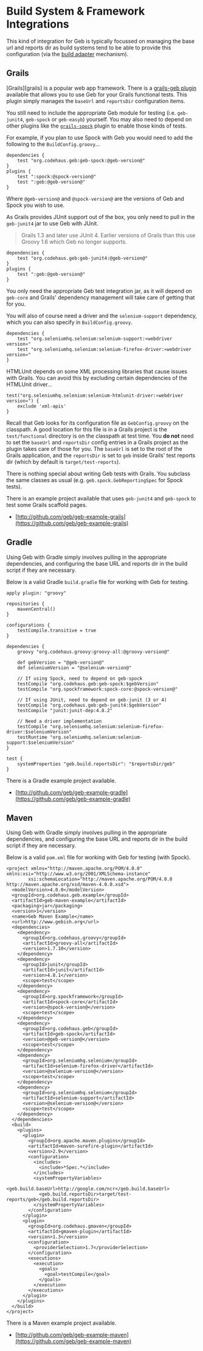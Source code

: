 # Build System & Framework Integrations

This kind of integration for Geb is typically focussed on managing the base url and reports dir as build systems tend to be able to provide this configuration (via the [build adapter](configuration.html#build_adapter) mechanism).

## Grails

[Grails][grails] is a popular web app framework. There is a [grails-geb plugin](http://grails.org/plugin/geb) available that allows you to use Geb for your Grails functional tests. This plugin simply manages the `baseUrl` and `reportsDir` configuration items.

You still need to include the appropriate Geb module for testing (i.e. `geb-junit4`, `geb-spock` or `geb-easyb`) yourself. You may also need to depend on other plugins like the [`grails-spock`](http://grails.org/plugin/spock) plugin to enable those kinds of tests.

For example, if you plan to use Spock with Geb you would need to add the following to the `BuildConfig.groovy`…

    dependencies {
        test "org.codehaus.geb:geb-spock:@geb-version@"
    }
    plugins {
        test ":spock:@spock-version@"
        test ":geb:@geb-version@"
    }

Where `@geb-version@` and `@spock-version@` are the versions of Geb and Spock you wish to use.

As Grails provides JUnit support out of the box, you only need to pull in the `geb-junit4` jar to use Geb with JUnit.

> Grails 1.3 and later use JUnit 4. Earlier versions of Grails than this use Groovy 1.6 which Geb no longer supports.

    dependencies {
        test "org.codehaus.geb:geb-junit4:@geb-version@"
    }
    plugins {
        test ":geb:@geb-version@"
    }

You only need the appropriate Geb test integration jar, as it will depend on `geb-core` and Grails' dependency management will take care of getting that for you.

You will also of course need a driver and the `selenium-support` dependency, which you can also specify in `BuildConfig.groovy`.

    dependencies {
        test "org.seleniumhq.selenium:selenium-support:«webdriver version»"
        test "org.seleniumhq.selenium:selenium-firefox-driver:«webdriver version»"
    }

HTMLUnit depends on some XML processing libraries that cause issues with Grails. You can avoid this by excluding certain dependencies of the HTMLUnit driver…

    test("org.seleniumhq.selenium:selenium-htmlunit-driver:«webdriver version»") {
        exclude 'xml-apis'
    }

Recall that Geb looks for its configuration file as `GebConfig.groovy` on the classpath. A good location for this file is in a Grails project is the `test/functional` directory is on the classpath at test time. You **do not** need to set the `baseUrl` and `reportsDir` config entries in a Grails project as the plugin takes care of those for you. The `baseUrl` is set to the root of the Grails application, and the `reportsDir` is set to `geb` inside Grails' test reports dir (which by default is `target/test-reports`).

There is nothing special about writing Geb tests with Grails. You subclass the same classes as usual (e.g. `geb.spock.GebReportingSpec` for Spock tests).

There is an example project available that uses `geb-junit4` and `geb-spock` to test some Grails scaffold pages.

* [http://github.com/geb/geb-example-grails](https://github.com/geb/geb-example-grails)

## Gradle

Using Geb with Gradle simply involves pulling in the appropriate dependencies, and configuring the base URL and reports dir in the build script if they are necessary.

Below is a valid Gradle `build.gradle` file for working with Geb for testing.

    apply plugin: "groovy"

    repositories {
        mavenCentral()
    }

    configurations {
        testCompile.transitive = true
    }

    dependencies {
        groovy "org.codehaus.groovy:groovy-all:@groovy-version@"

        def gebVersion = "@geb-version@"
        def seleniumVersion = "@selenium-version@"

        // If using Spock, need to depend on geb-spock
        testCompile "org.codehaus.geb:geb-spock:$gebVersion"
        testCompile "org.spockframework:spock-core:@spock-version@"

        // If using JUnit, need to depend on geb-junit (3 or 4)
        testCompile "org.codehaus.geb:geb-junit4:$gebVersion"
        testCompile "junit:junit-dep:4.8.2"

        // Need a driver implementation
        testCompile "org.seleniumhq.selenium:selenium-firefox-driver:$seleniumVersion"
        testRuntime "org.seleniumhq.selenium:selenium-support:$seleniumVersion"
    }

    test {
        systemProperties "geb.build.reportsDir": "$reportsDir/geb"
    }

There is a Gradle example project available.

* [http://github.com/geb/geb-example-gradle](https://github.com/geb/geb-example-gradle)

## Maven

Using Geb with Gradle simply involves pulling in the appropriate dependencies, and configuring the base URL and reports dir in the build script if they are necessary.

Below is a valid `pom.xml` file for working with Geb for testing (with Spock).

    <project xmlns="http://maven.apache.org/POM/4.0.0" xmlns:xsi="http://www.w3.org/2001/XMLSchema-instance" 
            xsi:schemaLocation="http://maven.apache.org/POM/4.0.0 http://maven.apache.org/xsd/maven-4.0.0.xsd">
      <modelVersion>4.0.0</modelVersion>
      <groupId>org.codehaus.geb.example</groupId>
      <artifactId>geb-maven-example</artifactId>
      <packaging>jar</packaging>
      <version>1</version>
      <name>Geb Maven Example</name>
      <url>http://www.gebish.org</url>
      <dependencies>
        <dependency>
          <groupId>org.codehaus.groovy</groupId>
          <artifactId>groovy-all</artifactId>
          <version>1.7.10</version>
        </dependency>
        <dependency>
          <groupId>junit</groupId>
          <artifactId>junit</artifactId>
          <version>4.8.1</version>
          <scope>test</scope>
        </dependency>
        <dependency>
          <groupId>org.spockframework</groupId>
          <artifactId>spock-core</artifactId>
          <version>@spock-version@</version>
          <scope>test</scope>
        </dependency>
        <dependency>
          <groupId>org.codehaus.geb</groupId>
          <artifactId>geb-spock</artifactId>
          <version>@geb-version@</version>
          <scope>test</scope>
        </dependency>
        <dependency>
          <groupId>org.seleniumhq.selenium</groupId>
          <artifactId>selenium-firefox-driver</artifactId>
          <version>@selenium-version@</version>
          <scope>test</scope>
        </dependency>
        <dependency>
          <groupId>org.seleniumhq.selenium</groupId>
          <artifactId>selenium-support</artifactId>
          <version>@selenium-version@</version>
          <scope>test</scope>
        </dependency>
      </dependencies>
      <build>
        <plugins>
          <plugin>
            <groupId>org.apache.maven.plugins</groupId>
            <artifactId>maven-surefire-plugin</artifactId>
            <version>2.9</version>
            <configuration>
              <includes>
                <include>*Spec.*</include>
              </includes>
              <systemPropertyVariables>
                <geb.build.baseUrl>http://google.com/ncr</geb.build.baseUrl>
                <geb.build.reportsDir>target/test-reports/geb</geb.build.reportsDir>
              </systemPropertyVariables>
            </configuration>
          </plugin>
          <plugin>
            <groupId>org.codehaus.gmaven</groupId>
            <artifactId>gmaven-plugin</artifactId>
            <version>1.3</version>
            <configuration>
              <providerSelection>1.7</providerSelection>
            </configuration>
            <executions>
              <execution>
                <goals>
                  <goal>testCompile</goal>
                </goals>
              </execution>
            </executions>
          </plugin>
        </plugins>
      </build>
    </project>
    
There is a Maven example project available.

* [http://github.com/geb/geb-example-maven](https://github.com/geb/geb-example-maven)
